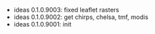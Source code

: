 -   ideas 0.1.0.9003: fixed leaflet rasters
-   ideas 0.1.0.9002: get chirps, chelsa, tmf, modis
-   ideas 0.1.0.9001: init
